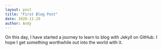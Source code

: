 ```yaml
---
layout: post
title: "First Blog Post"
date: 2020-11-29
author: Andy
---
```

On this day, I have started a journey to learn to blog with Jekyll on GitHub.  I hope I get something worthwhile out into the world with it.

